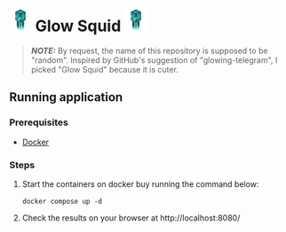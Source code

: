 # <img alt="Glow Squid from Minecraft" src="images/Glow_Squid_BE1.webp" width="40" height="40" /> Glow Squid <img alt="Glow Squid from Minecraft" src="images/Glow_Squid_BE1.webp" width="40" height="40" />

> **_NOTE:_**  By request, the name of this repository is supposed to be "random".
> Inspired by GitHub's suggestion of "glowing-telegram", I picked "Glow Squid" because it is cuter.

## Running application

### Prerequisites
- [Docker](https://docs.docker.com/engine/install/)

### Steps
1. Start the containers on docker buy running the command below:
    ```
    docker compose up -d
    ```

2. Check the results on your browser at http://localhost:8080/
